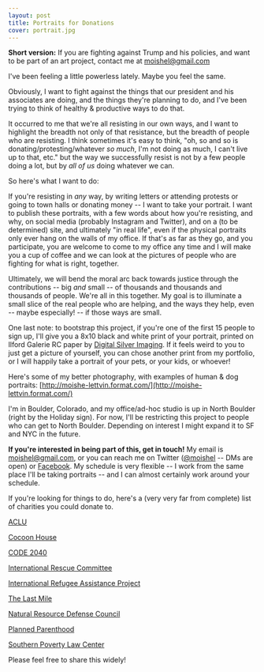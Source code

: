 ```yaml
---
layout: post
title: Portraits for Donations
cover: portrait.jpg
---
```


**Short version:** If you are fighting against Trump and his policies, and want to be part of an art project, contact me at moishel@gmail.com

I've been feeling a little powerless lately. Maybe you feel the same.

Obviously, I want to fight against the things that our president and his associates are doing, and the things they're planning to do, and I've been trying to think of healthy & productive ways to do that.

It occurred to me that we're all resisting in our own ways, and I want to highlight the breadth not only of that resistance, but the breadth of people who are resisting. I think sometimes it's easy to think, "oh, so and so is donating/protesting/whatever *so much*, I'm not doing as much, I can't live up to that, etc." but the way we successfully resist is not by a few people doing a lot, but by *all of us* doing whatever we can.

So here's what I want to do:

If you're resisting in *any* way, by writing letters or attending protests or going to town halls or donating money -- I want to take your portrait. I want to publish these portraits, with a few words about how you're resisting, and why, on social media (probably Instagram and Twitter), and on a (to be determined) site, and ultimately "in real life", even if the physical portraits only ever hang on the walls of my office. If that's as far as they go, and you participate, you are welcome to come to my office any time and I will make you a cup of coffee and we can look at the pictures of people who are fighting for what is right, together.

Ultimately, we will bend the moral arc back towards justice through the contributions -- big _and_ small -- of thousands and thousands and thousands of people. We're all in this together. My goal is to illuminate a small slice of the real people who are helping, and the ways they help, even -- maybe especially! -- if those ways are small.

One last note: to bootstrap this project, if you're one of the first 15 people to sign up, I'll give you a 8x10 black and white print of your portrait, printed on Ilford Galerie RC paper by [Digital Silver Imaging](http://www.digitalsilverimaging.com/). If it feels weird to you to just get a picture of yourself, you can chose another print from my portfolio, or I will happily take a portrait of your pets, or your kids, or whoever!

Here's some of my better photography, with examples of human & dog portraits: [http://moishe-lettvin.format.com/](http://moishe-lettvin.format.com/)

I'm in Boulder, Colorado, and my office/ad-hoc studio is up in North Boulder (right by the Holiday sign). For now, I'll be restricting this project to people who can get to North Boulder. Depending on interest I might expand it to SF and NYC in the future.

**If you're interested in being part of this, get in touch!** My email is moishel@gmail.com, or you can reach me on Twitter ([@moishel](https://twitter.com/moishel) -- DMs are open) or [Facebook](https://www.facebook.com/moishe). My schedule is very flexible -- I work from the same place I'll be taking portraits -- and I can almost certainly work around your schedule.

If you're looking for things to do, here's a (very very far from complete) list of charities you could donate to.

[ACLU](https://www.aclu.org/)

[Cocoon House](http://www.cocoonhouse.org/)

[CODE 2040](https://www.code2040.org/)

[International Rescue Committee](https://www.rescue.org/)

[International Refugee Assistance Project](https://refugeerights.org/)

[The Last Mile](https://thelastmile.org/)

[Natural Resource Defense Council](https://nrdc.org)

[Planned Parenthood](https://www.plannedparenthood.org/)

[Southern Poverty Law Center](https://www.splcenter.org/)

Please feel free to share this widely!